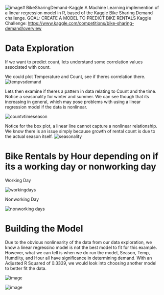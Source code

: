 ![image](https://github.com/chriscastillo1/BikeSharingDemand-Kaggle/assets/70082335/b41e4fc5-d5e9-409c-b469-d4df43ed8f29)# BikeSharingDemand-Kaggle
A Machine Learning implemention of a linear regression model in R, based of the Kaggle Bike Sharing Demand challenge.
GOAL: CREATE A MODEL TO PREDICT BIKE RENTALS
Kaggle Challenge: https://www.kaggle.com/competitions/bike-sharing-demand/overview

# Data Exploration
If we want to predict count, lets understand some correlation values associated with count.

We could plot Temperature and Count, see if theres correlation there.
![tempvsdemand](https://github.com/chriscastillo1/BikeSharingDemand-Kaggle/assets/70082335/19694458-4589-4d17-8fe9-664122a97fad)

Lets then examine if theres a pattern in data relating to Count and the time.
Notice a seasonality for winter and summer. We can see though that its increasing in general, which may pose problems with using a linear regression model if the data is nonlinear.

![countvtimeseason](https://github.com/chriscastillo1/BikeSharingDemand-Kaggle/assets/70082335/99a50285-12cf-4618-affd-4454c3050114)

Notice for the box plot, a linear line cannot capture a nonlinear relationship. We know there is an issue simply because growth of rental count is due to the actual season itself.
![seasonality](https://github.com/chriscastillo1/BikeSharingDemand-Kaggle/assets/70082335/0f0ddd66-2d85-44ba-9763-9ec0d0c6bdcf)

# Bike Rentals by Hour depending on if its a working day or nonworking day
Working Day

![workingdays](https://github.com/chriscastillo1/BikeSharingDemand-Kaggle/assets/70082335/406ddd8e-1419-4a1b-bff4-a1ba936309d1)

Nonworking Day

![nonworking days](https://github.com/chriscastillo1/BikeSharingDemand-Kaggle/assets/70082335/31de7c81-f8bb-44b7-a431-ac26b9f7beb9)

# Building the Model
Due to the obvious nonlinearity of the data from our data exploration, we know a linear regressino model is not the best model to fit for this example.
However, what we can tell is when we do run the model, Season, Temp, Humdiity, and Hour all have significance in determining demand. With an Adjusted R Squared of 0.3339,
we would look into choosing another model to better fit the data.

![image](https://github.com/chriscastillo1/BikeSharingDemand-Kaggle/assets/70082335/c0b71093-3249-4ef3-a260-98b55911efe0)

![image](https://github.com/chriscastillo1/BikeSharingDemand-Kaggle/assets/70082335/59c3db21-a393-44c2-b72f-51d07469ccf9)
